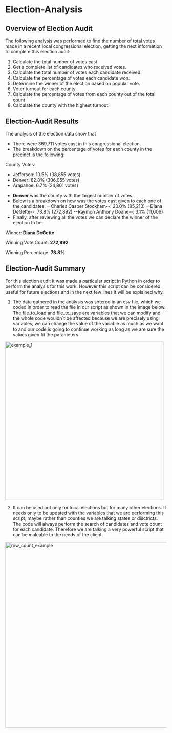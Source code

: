 # Election-Analysis
## Overview of Election Audit
The following analysis was performed to find the number of total votes made in a recent local congressional election, getting the next information to complete this election audit:

1. Calculate the total number of votes cast.
2. Get a complete list of candidates who received votes.
3. Calculate the total number of votes each candidate received.
4. Calculate the percentage of votes each candidate won.
5. Determine the winner of the election based on popular vote.
6. Voter turnout for each county
7. Calculate the percentage of votes from each county out of the total count
8. Calculate the county with the highest turnout.


## Election-Audit Results
The analysis of the election data show that
* There were 369,711 votes cast in this congressional election.
* The breakdown on the percentage of votes for each county in the precinct is the following:

County Votes:
  - Jefferson: 10.5% (38,855 votes)
  - Denver: 82.8% (306,055 votes)
  - Arapahoe: 6.7% (24,801 votes)

* **Denver** was the county with the largest number of votes.
* Below is a breakdown on how was the votes cast given to each one of the candidates:
--Charles Casper Stockham--: 23.0% (85,213)
--Diana DeGette--: 73.8% (272,892)
--Raymon Anthony Doane--: 3.1% (11,606)
* Finally, after reviewing all the votes we can declare the winner of the election to be:

Winner: **Diana DeGette**

Winning Vote Count: **272,892**

Winning Percentage: **73.8%**

## Election-Audit Summary 

For this election audit it was made a particular script in Python in order to perform the analysis for this work. However this script can be considered useful for future elections and in the next few lines it will be explained why.
1. The data gathered in the analysis was sotered in an csv file, which we coded in order to read the file in our script as shown in the image below. The file_to_load and file_to_save are variables that we can modify and the whole code wouldn´t be affected because we are precisely using variables, we can change the value of the variable as much as we want to and our code is going to continue working as long as we are sure the values given fit the parameters.

<img width="494" alt="example_1" src="https://user-images.githubusercontent.com/104656920/180315025-ed1169d2-da73-4be9-b6b5-d44096c0b0dc.png">

2. It can be used not only for local elections but for many other elections. It needs only to be updated with the variables that we are performing this script, maybe rather than counties we are talking states or disctricts. The code will always perform the search of candidates and vote count for each candidate. Therefore we are talking a very powerful script that can be maleable to the needs of the client. 

<img width="579" alt="row_count_example" src="https://user-images.githubusercontent.com/104656920/180316486-8ec10b67-d68c-43ca-995c-14c2581e402b.png">
